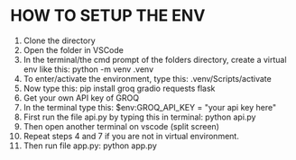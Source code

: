 # HOW TO SETUP THE ENV

1. Clone the directory
2. Open the folder in VSCode
3. In the terminal/the cmd prompt of the folders directory, create a virtual env like this:
   python -m venv .venv
4. To enter/activate the environment, type this:
   .venv/Scripts/activate
5. Now type this: pip install groq gradio requests flask
6. Get your own API key of GROQ
7. In the terminal type this: 
   $env:GROQ_API_KEY = "your api key here"
8. First run the file api.py by typing this in terminal: python api.py
9. Then open another terminal on vscode (split screen)
10. Repeat steps 4 and 7 if you are not in virtual environment.
11. Then run file app.py: python app.py
